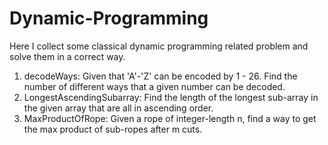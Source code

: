 # Dynamic-Programming

Here I collect some classical dynamic programming related problem and solve them in a correct way.

1. decodeWays: Given that 'A'-'Z' can be encoded by 1 - 26. Find the number of different ways that a given number can be 
decoded.
2. LongestAscendingSubarray: Find the length of the longest sub-array in the given array that are all in ascending order. 
3. MaxProductOfRope: Given a rope of integer-length n, find a way to get the max product of sub-ropes after m cuts.
